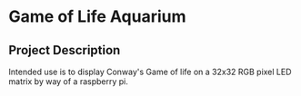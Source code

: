# Game of Life Aquarium

## Project Description

Intended use is to display Conway's Game of life on a 32x32 RGB pixel LED matrix by way of a raspberry pi.
